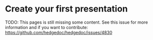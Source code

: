 # Create your first presentation

TODO: This pages is still missing some content.
See this issue for more information and if you want to contribute:
<https://github.com/hedgedoc/hedgedoc/issues/4830>
